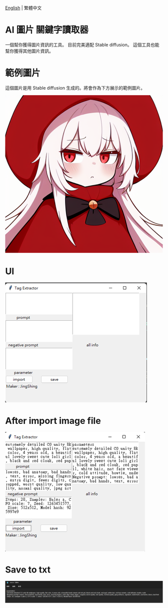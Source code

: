 [English](README.md) | 繁體中文
# AI 圖片 關鍵字讀取器
一個幫你獲得圖片資訊的工具。
目前完美適配 Stable diffusion。
這個工具也能幫你獲得其他圖片資訊。
# 範例圖片
這個圖片是用 Stable diffusion 生成的。將會作為下方展示的範例圖片。

![test](sample/test.png)
# UI
![UI](image/UI.png)
# After import image file
![import](image/import.png)
# Save to txt
![save](image/save_txt.png)
